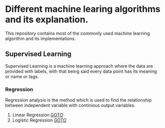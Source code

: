 # Different machine learing algorithms and its explanation.
This repository contains most of the commonly used machine learning algorithm and its implementations. <br>

## Supervised Learning
Supervised Learning is a machine learning approach where the data are provided with labels, with that being said every data point has its meaning or name or tags.

### Regression
Regression analysis is the method which is used to find the relationship between independent variable with  continious output variables. <br>
1. Linear Regression [GOTO](https://github.com/RahulParajuli/MachineLearningAlgorithms-Implementations/tree/main/Linear%20Regression) <br>
2. Logistic Regression [GOTO](https://github.com/RahulParajuli/MachineLearningAlgorithms-Implementations/tree/main/Logistic%20Regression) <br>
